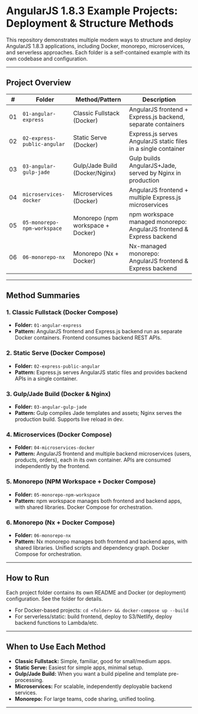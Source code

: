 # AngularJS 1.8.3 Example Projects: Deployment & Structure Methods

This repository demonstrates multiple modern ways to structure and deploy AngularJS 1.8.3 applications, including Docker, monorepo, microservices, and serverless approaches. Each folder is a self-contained example with its own codebase and configuration.

---

## Project Overview

| #   | Folder                      | Method/Pattern                    | Description                                                          |
| --- | --------------------------- | --------------------------------- | -------------------------------------------------------------------- |
| 01  | `01-angular-express`        | Classic Fullstack (Docker)        | AngularJS frontend + Express.js backend, separate containers         |
| 02  | `02-express-public-angular` | Static Serve (Docker)             | Express.js serves AngularJS static files in a single container       |
| 03  | `03-angular-gulp-jade`      | Gulp/Jade Build (Docker/Nginx)    | Gulp builds AngularJS+Jade, served by Nginx in production            |
| 04  | `microservices-docker`      | Microservices (Docker)            | AngularJS frontend + multiple Express.js microservices               |
| 05  | `05-monorepo-npm-workspace` | Monorepo (npm workspace + Docker) | npm workspace managed monorepo: AngularJS frontend & Express backend |
| 06  | `06-monorepo-nx`            | Monorepo (Nx + Docker)            | Nx-managed monorepo: AngularJS frontend & Express backend            |

---

## Method Summaries

### 1. Classic Fullstack (Docker Compose)

- **Folder:** `01-angular-express`
- **Pattern:** AngularJS frontend and Express.js backend run as separate Docker containers. Frontend consumes backend REST APIs.

### 2. Static Serve (Docker Compose)

- **Folder:** `02-express-public-angular`
- **Pattern:** Express.js serves AngularJS static files and provides backend APIs in a single container.

### 3. Gulp/Jade Build (Docker & Nginx)

- **Folder:** `03-angular-gulp-jade`
- **Pattern:** Gulp compiles Jade templates and assets; Nginx serves the production build. Supports live reload in dev.

### 4. Microservices (Docker Compose)

- **Folder:** `04-microservices-docker`
- **Pattern:** AngularJS frontend and multiple backend microservices (users, products, orders), each in its own container. APIs are consumed independently by the frontend.

### 5. Monorepo (NPM Workspace + Docker Compose)

- **Folder:** `05-monorepo-npm-workspace`
- **Pattern:** npm workspace manages both frontend and backend apps, with shared libraries. Docker Compose for orchestration.

### 6. Monorepo (Nx + Docker Compose)

- **Folder:** `06-monorepo-nx`
- **Pattern:** Nx monorepo manages both frontend and backend apps, with shared libraries. Unified scripts and dependency graph. Docker Compose for orchestration.

---

## How to Run

Each project folder contains its own README and Docker (or deployment) configuration. See the folder for details.

- For Docker-based projects: `cd <folder> && docker-compose up --build`
- For serverless/static: build frontend, deploy to S3/Netlify, deploy backend functions to Lambda/etc.

---

## When to Use Each Method

- **Classic Fullstack:** Simple, familiar, good for small/medium apps.
- **Static Serve:** Easiest for simple apps, minimal setup.
- **Gulp/Jade Build:** When you want a build pipeline and template pre-processing.
- **Microservices:** For scalable, independently deployable backend services.
- **Monorepo:** For large teams, code sharing, unified tooling.

---
